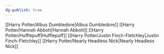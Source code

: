 ```yaml
---
dg-publish: true
---
```

[[Harry Potter/Albus Dumbledore\|Albus Dumbledore]]
[[Harry Potter/Hannah Abbott\|Hannah Abbott]]
[[Harry Potter/Hufflepuff\|Hufflepuff]]
[[Harry Potter/Justin Finch-Fletchley\|Justin Finch-Fletchley]]
[[Harry Potter/Nearly Headless Nick\|Nearly Headless Nick]]
